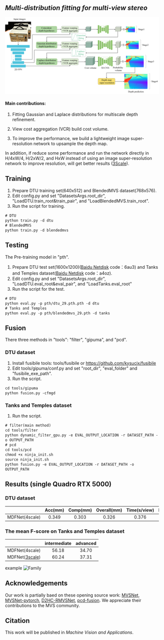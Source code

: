 ## _Multi-distribution fitting for multi-view stereo_

![network_4scales](imgs/network_4scales.jpg)

#### Main contributions: 
1. Fitting Gaussian and Laplace distributions for multiscale depth refinement.


2. View cost aggregation (VCR) build cost volume.


3. To improve the performance, we build a lightweight
image super-resolution network to upsample the depth map.

In addition, if reduce some performance and run the network directly in H/4xW/4, H/2xW/2, and HxW instead of using an image super-resolution network to improve resolution, will get better results ([3Scale](https://github.com/ZonghuaYu/MDF-Net_3Scales)).



## Training

1. Prepare DTU training set(640x512) and BlendedMVS dataset(768x576).
1. Edit config.py and set "DatasetsArgs.root_dir", "LoadDTU.train_root&train_pair", and "LoadBlendedMVS.train_root".
2. Run the script for training.

```
# DTU
python train.py -d dtu 
# BlendedMVS
python train.py -d blendedmvs
```

## Testing

The Pre-training model in "pth". 

1. Prepare DTU test set(1600x1200)([Baidu Netdisk](https://pan.baidu.com/s/15hZZ3eY2bSZnae5M079gIQ 
) code：6au3) and Tanks and Temples dataset([Baidu Netdisk](https://pan.baidu.com/s/1pAcLFXwi_FGxQUM47JjIMw 
   ) code：a4oz).
2. Edit config.py and set "DatasetsArgs.root_dir", "LoadDTU.eval_root&eval_pair", and "LoadTanks.eval_root"
3. Run the script for the test.

```
# DTU
python eval.py -p pth/dtu_29.pth.pth -d dtu
# Tanks and Temples
python eval.py -p pth/blendedmvs_29.pth -d tanks

```


## Fusion

There three methods in "tools": "filter", "gipuma", and "pcd".

### DTU dataset 

1. Install fusibile tools: tools/fusibile or https://github.com/kysucix/fusibile
2. Edit tools/gipuma/conf.py and set "root_dir", "eval_folder" and "fusibile_exe_path".
3. Run the script.

```
cd tools/gipuma
python fusion.py -cfmgd
```

### Tanks and Temples dataset

1. Run the script.

```
# filter(main method)
cd tools/filter
python dynamic_filter_gpu.py -e EVAL_OUTPUT_LOCATION -r DATASET_PATH -o OUTPUT_PATH 
# pcd
cd tools/pcd
chmod +x ninja_init.sh
source ninja_init.sh
python fusion.py -e EVAL_OUTPUT_LOCATION -r DATASET_PATH -o OUTPUT_PATH 
```

## Results (single Quadro RTX 5000)

### DTU dataset
|                       |  Acc(mm)   |  Comp(mm)  | Overall(mm) | Time(s/view) | Memory(M) |
|:---------------------:|:----------:|:----------:|:-----------:|:------------:|:----------:|
|      MDFNet(4scale)   |    0.349   |    0.303   |    0.326    |    0.376    |   4396     |

### The mean F-score on Tanks and Temples dataset
|                       | intermediate | advanced | 
|:---------------------:|:-----------:|:---------:|
|     MDFNet(4scale)    |    56.18    |    34.70  |  
|     MDFNet([3scale](https://github.com/ZonghuaYu/MDF-Net_3Scales))    |    60.24    |    37.31  |  

example
![Family](imgs/Family.gif "Family")

## Acknowledgements

Our work is partially baed on these opening source work: [MVSNet](https://github.com/YoYo000/MVSNet), [MVSNet-pytorch](https://github.com/xy-guo/MVSNet_pytorch), [D2HC-RMVSNet](https://github.com/yhw-yhw/D2HC-RMVSNet), [pcd-fusion](https://github.com/jzhangbs/pcd-fusion).
We appreciate their contributions to the MVS community.


## Citation

This work will be published in _Machine Vision and Applications_.


<!-- If you find our code or paper helps, please cite:

```
@
```
-->
